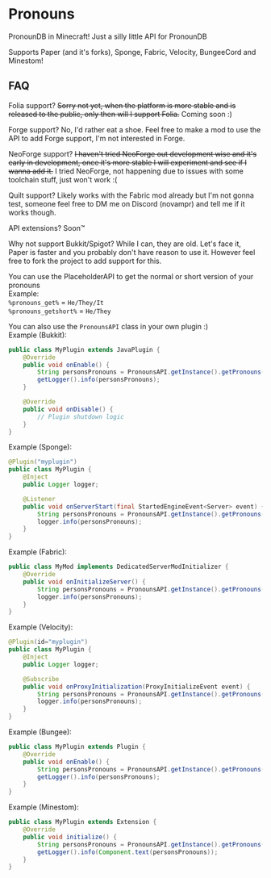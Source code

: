 # Pronouns
PronounDB in Minecraft!
Just a silly little API for PronounDB

Supports Paper (and it's forks), Sponge, Fabric, Velocity, BungeeCord and Minestom!

## FAQ
Folia support?
~~Sorry not yet, when the platform is more stable and is released to the public, only then will I support Folia.~~ Coming soon :)

Forge support?
No, I'd rather eat a shoe. Feel free to make a mod to use the API to add Forge support, I'm not interested in Forge.

NeoForge support?
~~I haven't tried NeoForge out development wise and it's early in development, once it's more stable I will experiment and see if I wanna add it.~~ I tried NeoForge, not happening due to issues with some toolchain stuff, just won't work :(

Quilt support?
Likely works with the Fabric mod already but I'm not gonna test, someone feel free to DM me on Discord (novampr) and tell me if it works though.

API extensions?
Soon™

Why not support Bukkit/Spigot?
While I can, they are old. Let's face it, Paper is faster and you probably don't have reason to use it. However feel free to fork the project to add support for this.

You can use the PlaceholderAPI to get the normal or short version of your pronouns<br>
Example:<br>
`%pronouns_get%` = `He/They/It`<br>
`%pronouns_getshort%` = `He/They`

You can also use the `PronounsAPI` class in your own plugin :)<br>
Example (Bukkit):

```java
public class MyPlugin extends JavaPlugin {
    @Override
    public void onEnable() {
        String personsPronouns = PronounsAPI.getInstance().getPronouns(null); //TODO: Put a functional UUID in, null won't work!
        getLogger().info(personsPronouns);
    }

    @Override
    public void onDisable() {
        // Plugin shutdown logic
    }
}
```

Example (Sponge):

```java
@Plugin("myplugin")
public class MyPlugin {
    @Inject
    public Logger logger;

    @Listener
    public void onServerStart(final StartedEngineEvent<Server> event) {
        String personsPronouns = PronounsAPI.getInstance().getPronouns(null); //TODO: Put a functional UUID in, null won't work!
        logger.info(personsPronouns);
    }
}
```

Example (Fabric):
```java
public class MyMod implements DedicatedServerModInitializer {
    @Override
    public void onInitializeServer() {
        String personsPronouns = PronounsAPI.getInstance().getPronouns(null); //TODO: Put a functional UUID in, null won't work!
        logger.info(personsPronouns);
    }
}
```

Example (Velocity):
```java
@Plugin(id="myplugin")
public class MyPlugin {
    @Inject
    public Logger logger;

    @Subscribe
    public void onProxyInitialization(ProxyInitializeEvent event) {
        String personsPronouns = PronounsAPI.getInstance().getPronouns(null); //TODO: Put a functional UUID in, null won't work!
        logger.info(personsPronouns);
    }
}
```

Example (Bungee):
```java
public class MyPlugin extends Plugin {
    @Override
    public void onEnable() {
        String personsPronouns = PronounsAPI.getInstance().getPronouns(null); //TODO: Put a functional UUID in, null won't work!
        getLogger().info(personsPronouns);
    }
}
```

Example (Minestom):
```java
public class MyPlugin extends Extension {
    @Override
    public void initialize() {
        String personsPronouns = PronounsAPI.getInstance().getPronouns(null); //TODO: Put a functional UUID in, null won't work!
        getLogger().info(Component.text(personsPronouns));
    }
}
```
